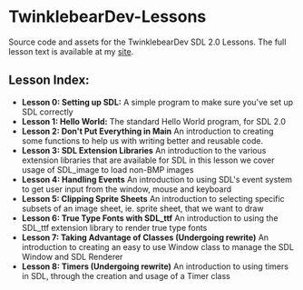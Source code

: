 TwinklebearDev-Lessons
=
Source code and assets for the TwinklebearDev SDL 2.0 Lessons. The full lesson text is available at my [site](http://www.willusher.io/pages/sdl2/index.html).

Lesson Index:
-
- **Lesson 0: Setting up SDL:** A simple program to make sure you've set up SDL correctly
- **Lesson 1: Hello World:** The standard Hello World program, for SDL 2.0
- **Lesson 2: Don't Put Everything in Main** An introduction to creating some functions to help us with writing better and reusable code.
- **Lesson 3: SDL Extension Libraries** An introduction to the various extension libraries that are available for SDL in this lesson we cover usage of SDL_image to load non-BMP images
- **Lesson 4: Handling Events** An introduction to using SDL's event system to get user input from the window, mouse and keyboard
- **Lesson 5: Clipping Sprite Sheets** An introduction to selecting specific subsets of an image sheet, ie. sprite sheet, that we want to draw
- **Lesson 6: True Type Fonts with SDL\_ttf** An introduction to using the SDL\_ttf extension library to render true type fonts
- **Lesson 7: Taking Advantage of Classes (Undergoing rewrite)** An introduction to creating an easy to use Window class to manage the SDL Window and SDL Renderer
- **Lesson 8: Timers (Undergoing rewrite)** An introduction to using timers in SDL, through the creation and usage of a Timer class

